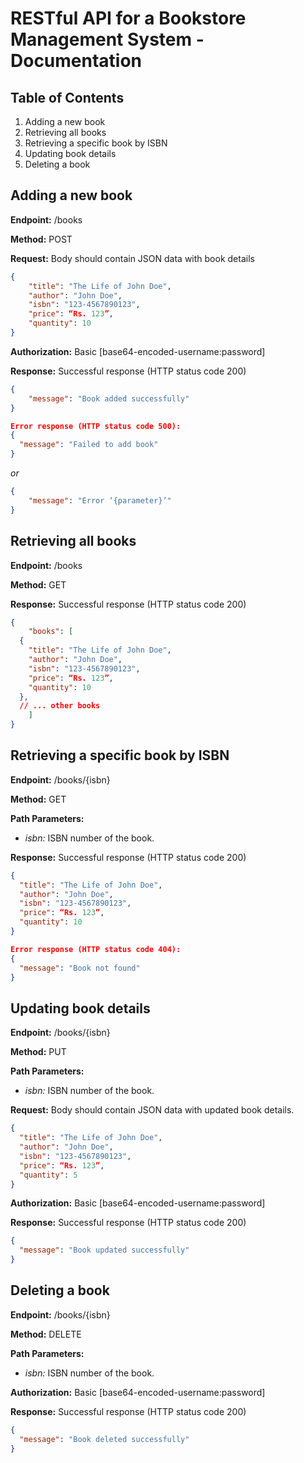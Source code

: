# RESTful API for a Bookstore Management System - Documentation

## Table of Contents
1. Adding a new book
2. Retrieving all books
3. Retrieving a specific book by ISBN
4. Updating book details
5. Deleting a book

## Adding a new book
**Endpoint:** /books

**Method:** POST

**Request:** Body should contain JSON data with book details
```.json
{
    "title": "The Life of John Doe",
    "author": "John Doe",
    "isbn": "123-4567890123",
    "price": “Rs. 123”,
    "quantity": 10
}
```

**Authorization:** Basic [base64-encoded-username:password]

**Response:** Successful response (HTTP status code 200)
```.json
{
    "message": "Book added successfully"
}
```
```.json
Error response (HTTP status code 500):
{
  "message": "Failed to add book"
}
```

*or*
```.json
{
    "message": "Error ‘{parameter}’"
}
```

## Retrieving all books
**Endpoint:** /books

**Method:** GET

**Response:** Successful response (HTTP status code 200)
```.json
{
    "books": [
  {
    "title": "The Life of John Doe",
    "author": "John Doe",
    "isbn": "123-4567890123",
    "price": “Rs. 123”,
    "quantity": 10
  },
  // ... other books
    ]
}
```

## Retrieving a specific book by ISBN
**Endpoint:** /books/{isbn}

**Method:** GET

**Path Parameters:**
- *isbn:* ISBN number of the book.

**Response:** Successful response (HTTP status code 200)
```.json
{
  "title": "The Life of John Doe",
  "author": "John Doe",
  "isbn": "123-4567890123",
  "price": “Rs. 123”,
  "quantity": 10
}
```
```.json
Error response (HTTP status code 404):
{
  "message": "Book not found"
}
```

## Updating book details
**Endpoint:** /books/{isbn}

**Method:** PUT

**Path Parameters:**
- *isbn:* ISBN number of the book.

**Request:** Body should contain JSON data with updated book details.
```.json
{
  "title": "The Life of John Doe",
  "author": "John Doe",
  "isbn": "123-4567890123",
  "price": “Rs. 123”,
  "quantity": 5
}
```
**Authorization:** Basic [base64-encoded-username:password]

**Response:** Successful response (HTTP status code 200)
```.json
{
  "message": "Book updated successfully"
}
```

## Deleting a book
**Endpoint:** /books/{isbn}

**Method:** DELETE

**Path Parameters:**
- *isbn:* ISBN number of the book.

**Authorization:** Basic [base64-encoded-username:password]

**Response:** Successful response (HTTP status code 200)
```.json
{
  "message": "Book deleted successfully"
}
```